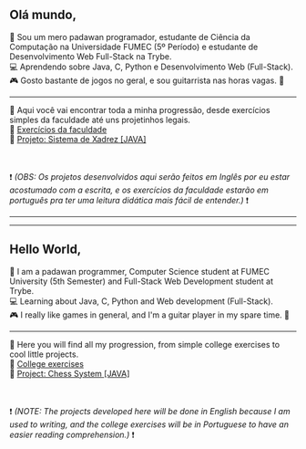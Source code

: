 ## Olá mundo,

:speech_balloon: Sou um mero padawan programador, estudante de Ciência da Computação na Universidade FUMEC (5º Período) e estudante de Desenvolvimento Web Full-Stack na Trybe. <br>
:computer: Aprendendo sobre Java, C, Python e Desenvolvimento Web (Full-Stack). <br>
:video_game: Gosto bastante de jogos no geral, e sou guitarrista nas horas vagas. :guitar: 

------------------------------------------------------------------------------------------------------------------------------

:mag_right: Aqui você vai encontrar toda a minha progressão, desde exercícios simples da faculdade até uns projetinhos legais. <br>
:open_file_folder: [Exercícios da faculdade](https://github.com/GGaldino95/exercicios-faculdade) <br>
:open_file_folder: [Projeto: Sistema de Xadrez [JAVA]](https://github.com/GGaldino95/sistema-xadrez-java) <br>


<br> <br>
:exclamation: <i> (OBS: Os projetos desenvolvidos aqui serão feitos em Inglês por eu estar acostumado com a escrita, e os exercícios da faculdade estarão em português pra ter uma leitura didática mais fácil de entender.) </i> :exclamation:

____________________________________________________________________________________________________________________________
____________________________________________________________________________________________________________________________
## Hello World,


:speech_balloon: I am a padawan programmer, Computer Science student at FUMEC University (5th Semester) and Full-Stack Web Development student at Trybe. <br>
:computer: Learning about Java, C, Python and Web development (Full-Stack). <br>
:video_game: I really like games in general, and I'm a guitar player in my spare time. :guitar:

-------------------------------------------------- -------------------------------------------------- --------------------------

:mag_right: Here you will find all my progression, from simple college exercises to cool little projects. <br>
:open_file_folder: [College exercises](https://github.com/GGaldino95/exercicios-facúde) <br>
:open_file_folder: [Project: Chess System [JAVA]](https://github.com/GGaldino95/sistema-xadrez-java) <br>


<br> <br>
:exclamation: <i> (NOTE: The projects developed here will be done in English because I am used to writing, and the college exercises will be in Portuguese to have an easier reading comprehension.) </i>:exclamation:

<!--
**GGaldino95/GGaldino95** is a ✨ _special_ ✨ repository because its `README.md` (this file) appears on your GitHub profile.

Here are some ideas to get you started:

- 🔭 I’m currently working on ...
- 🌱 I’m currently learning ...
- 👯 I’m looking to collaborate on ...
- 🤔 I’m looking for help with ...
-  Ask me about ...
- 📫 How to reach me: ...
- 😄 Pronouns: ...
- ⚡ Fun fact: ...
-->
